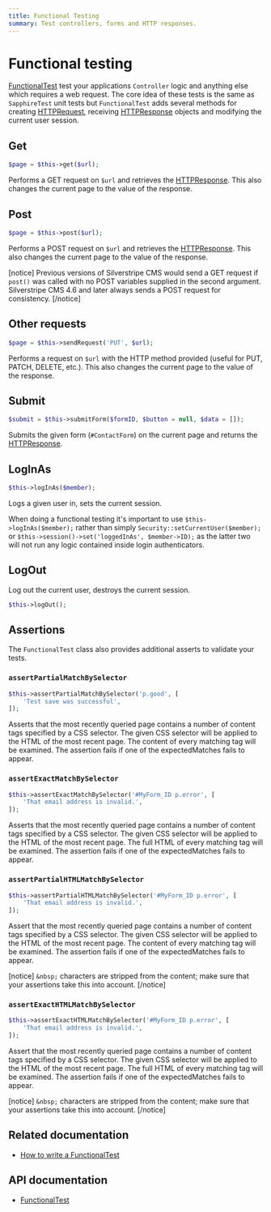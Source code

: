 ```yaml
---
title: Functional Testing
summary: Test controllers, forms and HTTP responses.
---
```


# Functional testing

[FunctionalTest](api:SilverStripe\Dev\FunctionalTest) test your applications `Controller` logic and anything else which requires a web request. The
core idea of these tests is the same as `SapphireTest` unit tests but `FunctionalTest` adds several methods for
creating [HTTPRequest](api:SilverStripe\Control\HTTPRequest), receiving [HTTPResponse](api:SilverStripe\Control\HTTPResponse) objects and modifying the current user session.

## Get

```php
$page = $this->get($url);
```

Performs a GET request on `$url` and retrieves the [HTTPResponse](api:SilverStripe\Control\HTTPResponse). This also changes the current page to the value
of the response.

## Post

```php
$page = $this->post($url);
```

Performs a POST request on `$url` and retrieves the [HTTPResponse](api:SilverStripe\Control\HTTPResponse). This also changes the current page to the value
of the response.

[notice]
Previous versions of Silverstripe CMS would send a GET request if `post()` was called with no POST variables supplied in the second argument.
Silverstripe CMS 4.6 and later always sends a POST request for consistency.
[/notice]

## Other requests

```php
$page = $this->sendRequest('PUT', $url);
```

Performs a request on `$url` with the HTTP method provided (useful for PUT, PATCH, DELETE, etc.). This also changes the current page to the value of the response.

## Submit

```php
$submit = $this->submitForm($formID, $button = null, $data = []);
```

Submits the given form (`#ContactForm`) on the current page and returns the [HTTPResponse](api:SilverStripe\Control\HTTPResponse).

## LogInAs

```php
$this->logInAs($member);
```

Logs a given user in, sets the current session.

When doing a functional testing it's important to use `$this->logInAs($member);` rather than simply `Security::setCurrentUser($member);` or `$this->session()->set('loggedInAs', $member->ID);` as the latter two will not run any logic contained inside login authenticators.

## LogOut

Log out the current user, destroys the current session.

```php
$this->logOut();
```

## Assertions

The `FunctionalTest` class also provides additional asserts to validate your tests.

### `assertPartialMatchBySelector`

```php
$this->assertPartialMatchBySelector('p.good', [
    'Test save was successful',
]);
```

Asserts that the most recently queried page contains a number of content tags specified by a CSS selector. The given CSS
selector will be applied to the HTML of the most recent page. The content of every matching tag will be examined. The
assertion fails if one of the expectedMatches fails to appear.

### `assertExactMatchBySelector`

```php
$this->assertExactMatchBySelector('#MyForm_ID p.error', [
    'That email address is invalid.',
]);
```

Asserts that the most recently queried page contains a number of content tags specified by a CSS selector. The given CSS
selector will be applied to the HTML of the most recent page. The full HTML of every matching tag will be examined. The
assertion fails if one of the expectedMatches fails to appear.

### `assertPartialHTMLMatchBySelector`

```php
$this->assertPartialHTMLMatchBySelector('#MyForm_ID p.error', [
    'That email address is invalid.',
]);
```

Assert that the most recently queried page contains a number of content tags specified by a CSS selector. The given CSS
selector will be applied to the HTML of the most recent page. The content of every matching tag will be examined. The
assertion fails if one of the expectedMatches fails to appear.

[notice]
`&nbsp;` characters are stripped from the content; make sure that your assertions take this into account.
[/notice]

### `assertExactHTMLMatchBySelector`

```php
$this->assertExactHTMLMatchBySelector('#MyForm_ID p.error', [
    'That email address is invalid.',
]);
```

Assert that the most recently queried page contains a number of content tags specified by a CSS selector. The given CSS
selector will be applied to the HTML of the most recent page.  The full HTML of every matching tag will be examined. The
assertion fails if one of the expectedMatches fails to appear.

[notice]
`&nbsp;` characters are stripped from the content; make sure that your assertions take this into account.
[/notice]

## Related documentation

- [How to write a FunctionalTest](how_tos/write_a_functionaltest)

## API documentation

- [FunctionalTest](api:SilverStripe\Dev\FunctionalTest)
